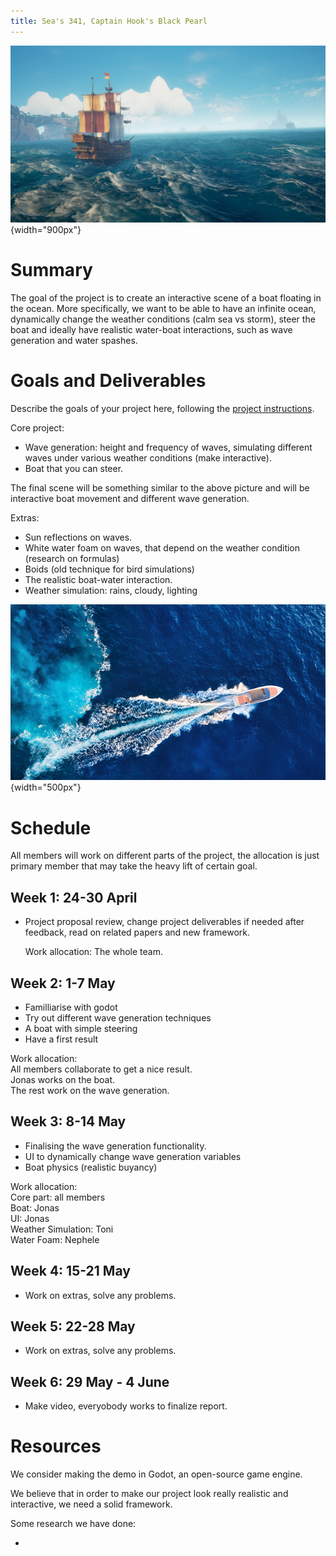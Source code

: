 ```yaml
---
title: Sea's 341, Captain Hook's Black Pearl
---
```


![Image of the game sea of thieves](images/sea_of_thieves.jpg){width="900px"}

# Summary

The goal of the project is to create an interactive scene of a boat floating in the ocean. More specifically, we want to be able to have an infinite ocean, dynamically change the weather conditions (calm sea vs storm), steer the boat and ideally have realistic water-boat interactions, such as wave generation and water spashes.


# Goals and Deliverables

Describe the goals of your project here, following the
[project instructions](https://courses-gcm.epfl.ch/icg2023/project/instructions/).

Core project:

 * Wave generation: height and frequency of waves, simulating different waves under various weather conditions (make interactive).
 * Boat that you can steer.

The final scene will be something similar to the above picture and will be interactive boat movement and different wave generation.

Extras:

 * Sun reflections on waves.
 * White water foam on waves, that depend on the weather condition (research on formulas)
 * Boids (old technique for bird simulations)
 * The realistic boat-water interaction.
 * Weather simulation: rains, cloudy, lighting

 ![Boat-whater interaction](images/boat_with_waves.jpg){width="500px"}


# Schedule

All members will work on different parts of the project, the allocation is just primary member that may take the heavy lift of certain goal.

## Week 1: 24-30 April

 * Project proposal review, change project deliverables if needed after feedback, read on related papers and new framework.

    Work allocation: The whole team.

## Week 2: 1-7 May

 * Familliarise with godot
 * Try out different wave generation techniques
 * A boat with simple steering
 * Have a first result

  Work allocation:<br>
    All members collaborate to get a nice result.<br>
    Jonas works on the boat.<br>
    The rest work on the wave generation.<br>

## Week 3: 8-14 May

 * Finalising the wave generation functionality.
 * UI to dynamically change wave generation variables
 * Boat physics (realistic buyancy)

Work allocation:<br>
Core part: all members<br>
Boat: Jonas<br>
UI: Jonas<br>
Weather Simulation: Toni<br>
Water Foam: Nephele<br>


## Week 4: 15-21 May

 * Work on extras, solve any problems.

## Week 5: 22-28 May

 * Work on extras, solve any problems.

## Week 6: 29 May - 4 June

* Make video, everyobody works to finalize report.

# Resources

We consider making the demo in Godot, an open-source game engine.

We believe that in order to make our project look really realistic and interactive, we need a solid framework.

Some research we have done:

 *